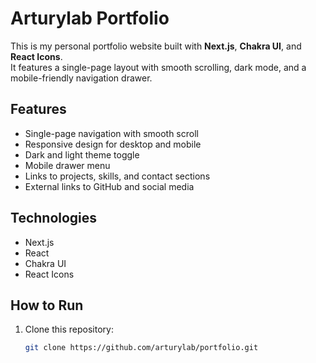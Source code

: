 # Arturylab Portfolio

This is my personal portfolio website built with **Next.js**, **Chakra UI**, and **React Icons**.  
It features a single-page layout with smooth scrolling, dark mode, and a mobile-friendly navigation drawer.

## Features

- Single-page navigation with smooth scroll
- Responsive design for desktop and mobile
- Dark and light theme toggle
- Mobile drawer menu
- Links to projects, skills, and contact sections
- External links to GitHub and social media

## Technologies

- Next.js
- React
- Chakra UI
- React Icons

## How to Run

1. Clone this repository:
   ```bash
   git clone https://github.com/arturylab/portfolio.git
